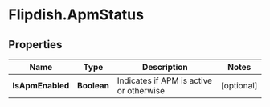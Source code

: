 # Flipdish.ApmStatus

## Properties

Name | Type | Description | Notes
------------ | ------------- | ------------- | -------------
**IsApmEnabled** | **Boolean** | Indicates if APM is active or otherwise | [optional] 


